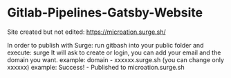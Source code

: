 # Gitlab-Pipelines-Gatsby-Website

Site created but not edited: https://microation.surge.sh/

In order to publish with Surge:
run gitbash into your public folder and execute: surge
It will ask to create or login, you can add your email and the domain you want. example: domain - xxxxxx.surge.sh (you can change only xxxxxx)
example: Success! - Published to microation.surge.sh
